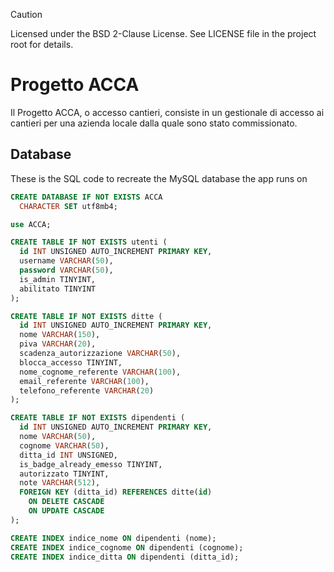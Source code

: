 > [!CAUTION]
> Licensed under the BSD 2-Clause License. See LICENSE file in the project root for details.

# Progetto ACCA
Il Progetto ACCA, o accesso cantieri, consiste in un gestionale di accesso ai cantieri per una azienda locale dalla quale sono stato commissionato.

## Database
These is the SQL code to recreate the MySQL database the app runs on

```sql
CREATE DATABASE IF NOT EXISTS ACCA
  CHARACTER SET utf8mb4;

use ACCA;

CREATE TABLE IF NOT EXISTS utenti (
  id INT UNSIGNED AUTO_INCREMENT PRIMARY KEY,
  username VARCHAR(50),
  password VARCHAR(50),
  is_admin TINYINT,
  abilitato TINYINT
);

CREATE TABLE IF NOT EXISTS ditte (
  id INT UNSIGNED AUTO_INCREMENT PRIMARY KEY,
  nome VARCHAR(150),
  piva VARCHAR(20),
  scadenza_autorizzazione VARCHAR(50),
  blocca_accesso TINYINT,
  nome_cognome_referente VARCHAR(100),
  email_referente VARCHAR(100),
  telefono_referente VARCHAR(20)
);

CREATE TABLE IF NOT EXISTS dipendenti (
  id INT UNSIGNED AUTO_INCREMENT PRIMARY KEY,
  nome VARCHAR(50),
  cognome VARCHAR(50),
  ditta_id INT UNSIGNED,
  is_badge_already_emesso TINYINT,
  autorizzato TINYINT,
  note VARCHAR(512),
  FOREIGN KEY (ditta_id) REFERENCES ditte(id)
    ON DELETE CASCADE
    ON UPDATE CASCADE
);

CREATE INDEX indice_nome ON dipendenti (nome);
CREATE INDEX indice_cognome ON dipendenti (cognome);
CREATE INDEX indice_ditta ON dipendenti (ditta_id);
```
